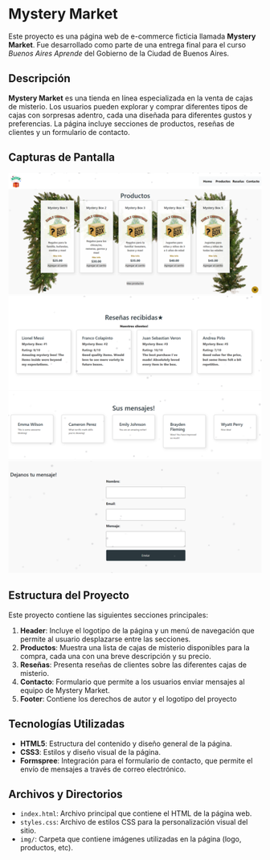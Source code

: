 # Mystery Market

Este proyecto es una página web de e-commerce ficticia llamada **Mystery Market**. Fue desarrollado como parte de una entrega final para el curso _Buenos Aires Aprende_ del Gobierno de la Ciudad de Buenos Aires.

## Descripción

**Mystery Market** es una tienda en línea especializada en la venta de cajas de misterio. Los usuarios pueden explorar y comprar diferentes tipos de cajas con sorpresas adentro, cada una diseñada para diferentes gustos y preferencias. La página incluye secciones de productos, reseñas de clientes y un formulario de contacto.

## Capturas de Pantalla

![Captura de pantalla de la página principal](./img/mysterybox_screenshot.png)
![Captura de pantalla de la página principal](./img/mysterybox_screenshot2.png)
![Captura de pantalla de la página principal](./img/mysterybox_screenshot3.png)
![Captura de pantalla de la página principal](./img/mysterybox_screenshot4.png)

## Estructura del Proyecto

Este proyecto contiene las siguientes secciones principales:

1. **Header**: Incluye el logotipo de la página y un menú de navegación que permite al usuario desplazarse entre las secciones.
2. **Productos**: Muestra una lista de cajas de misterio disponibles para la compra, cada una con una breve descripción y su precio.
3. **Reseñas**: Presenta reseñas de clientes sobre las diferentes cajas de misterio.
4. **Contacto**: Formulario que permite a los usuarios enviar mensajes al equipo de Mystery Market.
5. **Footer**: Contiene los derechos de autor y el logotipo del proyecto

## Tecnologías Utilizadas

- **HTML5**: Estructura del contenido y diseño general de la página.
- **CSS3**: Estilos y diseño visual de la página.
- **Formspree**: Integración para el formulario de contacto, que permite el envío de mensajes a través de correo electrónico.

## Archivos y Directorios

- `index.html`: Archivo principal que contiene el HTML de la página web.
- `styles.css`: Archivo de estilos CSS para la personalización visual del sitio.
- `img/`: Carpeta que contiene imágenes utilizadas en la página (logo, productos, etc).
